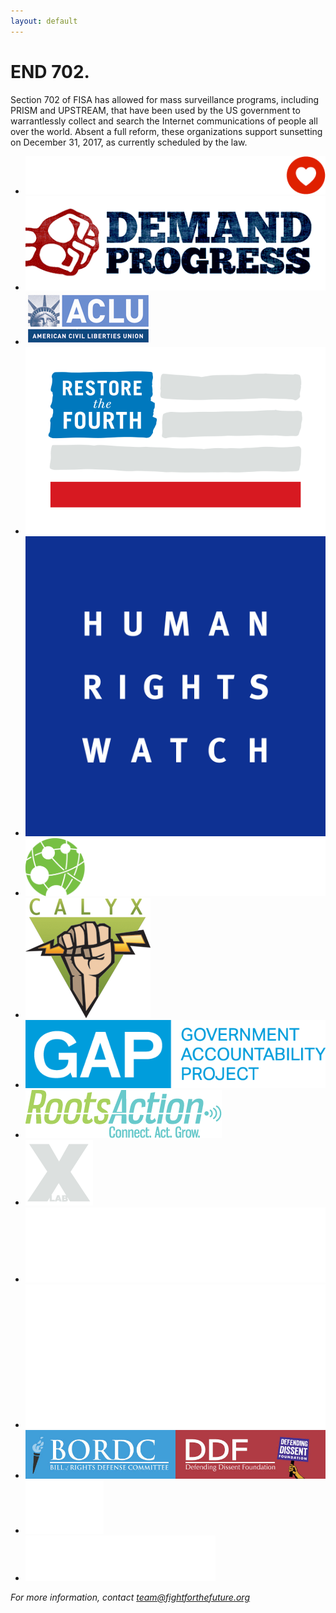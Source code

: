 ```yaml
---
layout: default
---
```

# END 702.

Section 702 of FISA has allowed for mass surveillance programs, including PRISM and UPSTREAM, that have been used by the US government to warrantlessly collect and search the Internet communications of people all over the world. Absent a full reform, these organizations support sunsetting on December 31, 2017, as currently scheduled by the law.

* ![Fight for the Future](/images/logos/fftf.png)
* ![Demand Progress](/images/logos/dp.png)
* ![American Civil Liberties Union](/images/logos/aclu.png)
* ![Restore the Fourth](/images/logos/rt4.png)
* ![Human Rights Watch](/images/logos/hrw.png)
* ![Access Now](/images/logos/accessnow.png)
* ![Calyx](/images/logos/calyx.png)
* ![Government Accountability Project](/images/logos/gap.png)
* ![Roots Action](/images/logos/rootsaction.png)
* ![X-lab](/images/logos/xlab.png)
* ![The Arab American Institute](/images/logos/aai.png)
* ![Freedom of the Press Foundation](/images/logos/freedomofpress.png)
* ![Bill of Rights Defense Committee/Defending Dissent Foundation](/images/logos/bordc.jpg)
* ![Campaign for Liberty](/images/logos/campaignforliberty.png)
* ![Niskanen Center](/images/logos/ncenter.png)

_For more information, contact [team@fightforthefuture.org](mailto:team@fightforthefuture.org)_
